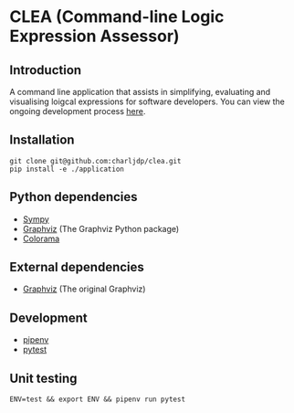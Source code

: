 # CLEA (Command-line Logic Expression Assessor)
## Introduction
A command line application that assists in simplifying, evaluating and visualising loigcal expressions for software developers. You can view the ongoing development process [here](https://cjduplessis.notion.site/Logician-Development-2380621b62534c5491a0f1a60282f342).

## Installation
```
git clone git@github.com:charljdp/clea.git
pip install -e ./application
```

## Python dependencies
- [Sympy](https://www.sympy.org/)
- [Graphviz](https://graphviz.readthedocs.io) (The Graphviz Python package)
- [Colorama](https://github.com/tartley/colorama)

## External dependencies
- [Graphviz](https://www.graphviz.org/) (The original Graphviz)

## Development
- [pipenv](https://pipenv.pypa.io/)
- [pytest](https://docs.pytest.org/)

## Unit testing
```
ENV=test && export ENV && pipenv run pytest
```